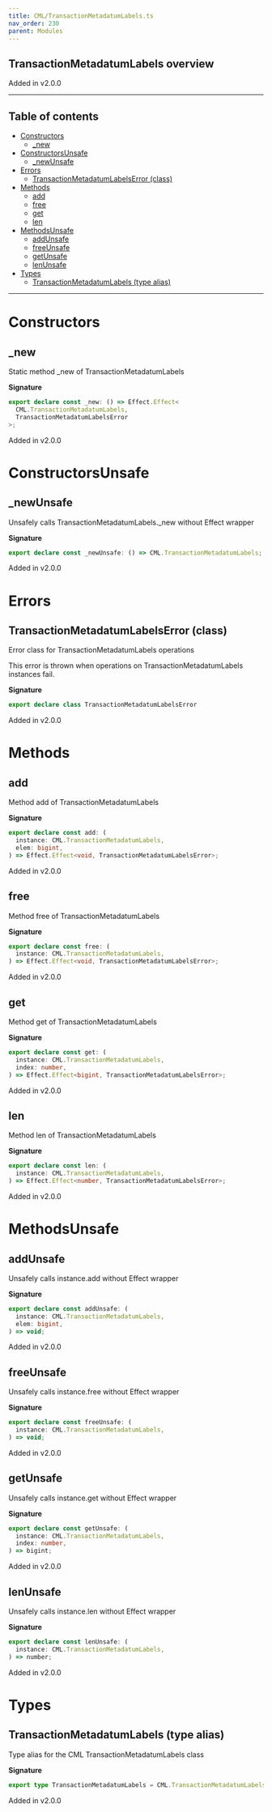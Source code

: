 ```yaml
---
title: CML/TransactionMetadatumLabels.ts
nav_order: 230
parent: Modules
---
```


## TransactionMetadatumLabels overview

Added in v2.0.0

---

<h2 class="text-delta">Table of contents</h2>

- [Constructors](#constructors)
  - [\_new](#_new)
- [ConstructorsUnsafe](#constructorsunsafe)
  - [\_newUnsafe](#_newunsafe)
- [Errors](#errors)
  - [TransactionMetadatumLabelsError (class)](#transactionmetadatumlabelserror-class)
- [Methods](#methods)
  - [add](#add)
  - [free](#free)
  - [get](#get)
  - [len](#len)
- [MethodsUnsafe](#methodsunsafe)
  - [addUnsafe](#addunsafe)
  - [freeUnsafe](#freeunsafe)
  - [getUnsafe](#getunsafe)
  - [lenUnsafe](#lenunsafe)
- [Types](#types)
  - [TransactionMetadatumLabels (type alias)](#transactionmetadatumlabels-type-alias)

---

# Constructors

## \_new

Static method \_new of TransactionMetadatumLabels

**Signature**

```ts
export declare const _new: () => Effect.Effect<
  CML.TransactionMetadatumLabels,
  TransactionMetadatumLabelsError
>;
```

Added in v2.0.0

# ConstructorsUnsafe

## \_newUnsafe

Unsafely calls TransactionMetadatumLabels.\_new without Effect wrapper

**Signature**

```ts
export declare const _newUnsafe: () => CML.TransactionMetadatumLabels;
```

Added in v2.0.0

# Errors

## TransactionMetadatumLabelsError (class)

Error class for TransactionMetadatumLabels operations

This error is thrown when operations on TransactionMetadatumLabels instances fail.

**Signature**

```ts
export declare class TransactionMetadatumLabelsError
```

Added in v2.0.0

# Methods

## add

Method add of TransactionMetadatumLabels

**Signature**

```ts
export declare const add: (
  instance: CML.TransactionMetadatumLabels,
  elem: bigint,
) => Effect.Effect<void, TransactionMetadatumLabelsError>;
```

Added in v2.0.0

## free

Method free of TransactionMetadatumLabels

**Signature**

```ts
export declare const free: (
  instance: CML.TransactionMetadatumLabels,
) => Effect.Effect<void, TransactionMetadatumLabelsError>;
```

Added in v2.0.0

## get

Method get of TransactionMetadatumLabels

**Signature**

```ts
export declare const get: (
  instance: CML.TransactionMetadatumLabels,
  index: number,
) => Effect.Effect<bigint, TransactionMetadatumLabelsError>;
```

Added in v2.0.0

## len

Method len of TransactionMetadatumLabels

**Signature**

```ts
export declare const len: (
  instance: CML.TransactionMetadatumLabels,
) => Effect.Effect<number, TransactionMetadatumLabelsError>;
```

Added in v2.0.0

# MethodsUnsafe

## addUnsafe

Unsafely calls instance.add without Effect wrapper

**Signature**

```ts
export declare const addUnsafe: (
  instance: CML.TransactionMetadatumLabels,
  elem: bigint,
) => void;
```

Added in v2.0.0

## freeUnsafe

Unsafely calls instance.free without Effect wrapper

**Signature**

```ts
export declare const freeUnsafe: (
  instance: CML.TransactionMetadatumLabels,
) => void;
```

Added in v2.0.0

## getUnsafe

Unsafely calls instance.get without Effect wrapper

**Signature**

```ts
export declare const getUnsafe: (
  instance: CML.TransactionMetadatumLabels,
  index: number,
) => bigint;
```

Added in v2.0.0

## lenUnsafe

Unsafely calls instance.len without Effect wrapper

**Signature**

```ts
export declare const lenUnsafe: (
  instance: CML.TransactionMetadatumLabels,
) => number;
```

Added in v2.0.0

# Types

## TransactionMetadatumLabels (type alias)

Type alias for the CML TransactionMetadatumLabels class

**Signature**

```ts
export type TransactionMetadatumLabels = CML.TransactionMetadatumLabels;
```

Added in v2.0.0
